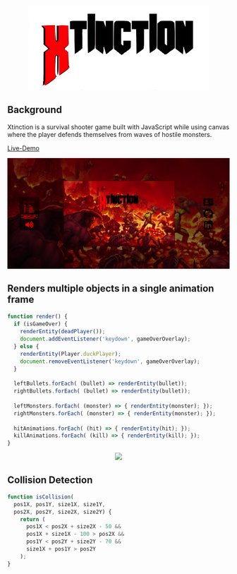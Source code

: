 <div align="center">
<img src="./screenshots/xtinction-title.png"></img>
</div>

## Background
Xtinction is a survival shooter game built with JavaScript while using canvas where the player defends themselves from waves of hostile monsters.

[Live-Demo](http://www.christopheradamlee.com/Xtinction/)

![starting-screen](./screenshots/xtinction-ss.png)

## Renders multiple objects in a single animation frame
``` javascript
function render() {
  if (isGameOver) {
    renderEntity(deadPlayer());
    document.addEventListener('keydown', gameOverOverlay);
  } else {
    renderEntity(Player.duckPlayer);
    document.removeEventListener('keydown', gameOverOverlay);
  }

  leftBullets.forEach( (bullet) => renderEntity(bullet));
  rightBullets.forEach( (bullet) => renderEntity(bullet));

  leftMonsters.forEach( (monster) => { renderEntity(monster); });
  rightMonsters.forEach( (monster) => { renderEntity(monster); });

  hitAnimations.forEach( (hit) => { renderEntity(hit); });
  killAnimations.forEach( (kill) => { renderEntity(kill); });
}
```
<div align="center">
  <img src="./screenshots/xtinction-demo.gif"></img>
</div>
<!-- ![demo](./screenshots/xtinction-demo.gif) -->

## Collision Detection
``` javascript
function isCollision(
  pos1X, pos1Y, size1X, size1Y,
  pos2X, pos2Y, size2X, size2Y) {
    return (
      pos1X < pos2X + size2X - 50 &&
      pos1X + size1X - 100 > pos2X &&
      pos1Y < pos2Y + size2Y - 70 &&
      size1X + pos1Y > pos2Y
    );
}
```
